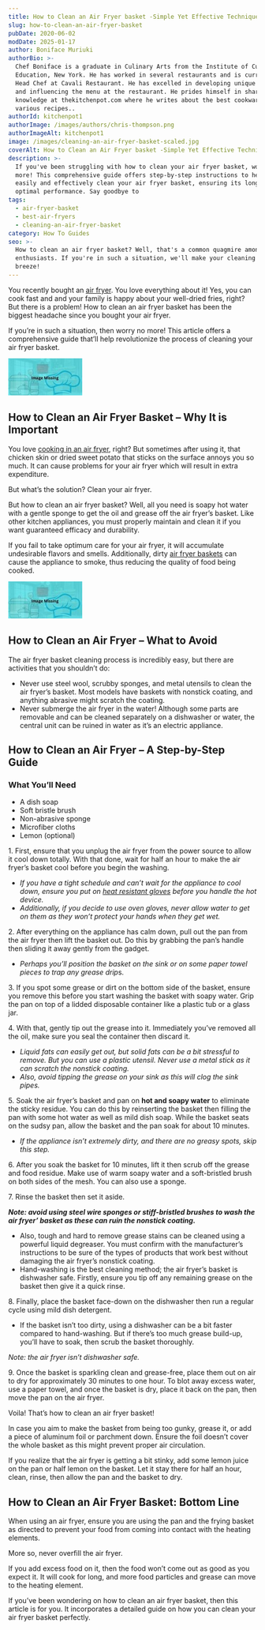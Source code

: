 ```yaml
---
title: How to Clean an Air Fryer basket -Simple Yet Effective Techniques
slug: how-to-clean-an-air-fryer-basket
pubDate: 2020-06-02
modDate: 2025-01-17
author: Boniface Muriuki
authorBio: >-
  Chef Boniface is a graduate in Culinary Arts from the Institute of Culinary
  Education, New York. He has worked in several restaurants and is currently the
  Head Chef at Cavali Restaurant. He has excelled in developing unique recipes
  and influencing the menu at the restaurant. He prides himself in sharing his
  knowledge at thekitchenpot.com where he writes about the best cookware for
  various recipes..
authorId: kitchenpot1
authorImage: /images/authors/chris-thompson.png
authorImageAlt: kitchenpot1
image: /images/cleaning-an-air-fryer-basket-scaled.jpg
coverAlt: How to Clean an Air Fryer basket -Simple Yet Effective Techniques
description: >-
  If you've been struggling with how to clean your air fryer basket, worry no
  more! This comprehensive guide offers step-by-step instructions to help you
  easily and effectively clean your air fryer basket, ensuring its longevity and
  optimal performance. Say goodbye to
tags:
  - air-fryer-basket
  - best-air-fryers
  - cleaning-an-air-fryer-basket
category: How To Guides
seo: >-
  How to clean an air fryer basket? Well, that's a common quagmire among kitchen
  enthusiasts. If you're in such a situation, we'll make your cleaning process a
  breeze!
---
```


You recently bought an [air fryer](https://en.wikipedia.org/wiki/Air_fryer). You love everything about it! Yes, you can cook fast and and your family is happy about your well-dried fries, right? But there is a problem! How to clean an air fryer basket has been the biggest headache since you bought your air fryer.

If you’re in such a situation, then worry no more! This article offers a comprehensive guide that’ll help revolutionize the process of cleaning your air fryer basket.

![How to Clean an Air Fryer ](images/portablegasgrill.jpg)

## How to Clean an Air Fryer Basket – Why It is Important

You love [cooking in an air fryer](https://thekitchenpot.com/blog/best-air-fryers-under-100//), right? But sometimes after using it, that chicken skin or dried sweet potato that sticks on the surface annoys you so much. It can cause problems for your air fryer which will result in extra expenditure.

But what’s the solution? Clean your air fryer.

But how to clean an air fryer basket? Well, all you need is soapy hot water with a gentle sponge to get the oil and grease off the air fryer’s basket. Like other kitchen appliances, you must properly maintain and clean it if you want guaranteed efficacy and durability. 

If you fail to take optimum care for your air fryer, it will accumulate undesirable flavors and smells. Additionally, dirty [air fryer baskets](https://www.wikihow.com/Use-a-Nuwave-Air-Fryer) can cause the appliance to smoke, thus reducing the quality of food being cooked.

![How to clean an air fryer](images/portablegasgrill.jpg)

## How to Clean an Air Fryer – What to Avoid

The air fryer basket cleaning process is incredibly easy, but there are activities that you shouldn’t do:

-   Never use steel wool, scrubby sponges, and metal utensils to clean the air fryer’s basket. Most models have baskets with nonstick coating, and anything abrasive might scratch the coating.
-   Never submerge the air fryer in the water! Although some parts are removable and can be cleaned separately on a dishwasher or water, the central unit can be ruined in water as it’s an electric appliance.

## How to Clean an Air Fryer – A Step-by-Step Guide

### What You’ll Need

-   A dish soap
-   Soft bristle brush
-   Non-abrasive sponge
-   Microfiber cloths
-   Lemon (optional)

1\. First, ensure that you unplug the air fryer from the power source to allow it cool down totally. With that done, wait for half an hour to make the air fryer’s basket cool before you begin the washing.

-   *If you have a tight schedule and can’t wait for the appliance to cool down, ensure you put on [heat resistant gloves](https://thekitchenpot.com/blog/10-best-heat-resistant-gloves-for-cooking//) before you handle the hot device.*
-   *Additionally, if you decide to use oven gloves, never allow water to get on them as they won’t protect your hands when they get wet.*

2\. After everything on the appliance has calm down, pull out the pan from the air fryer then lift the basket out. Do this by grabbing the pan’s handle then sliding it away gently from the gadget.

-   *Perhaps you’ll position the basket on the sink or on some paper towel pieces to trap any grease drip*s.

3\. If you spot some grease or dirt on the bottom side of the basket, ensure you remove this before you start washing the basket with soapy water. Grip the pan on top of a lidded disposable container like a plastic tub or a glass jar. 

4\. With that, gently tip out the grease into it. Immediately you’ve removed all the oil, make sure you seal the container then discard it.

-   *Liquid fats can easily get out, but solid fats can be a bit stressful to remove. But you can use a plastic utensil. Never use a metal stick as it can scratch the nonstick coating.*
-   *Also, avoid tipping the grease on your sink as this will clog the sink pipes.*

5\. Soak the air fryer’s basket and pan on **hot and soapy water** to eliminate the sticky residue. You can do this by reinserting the basket then filling the pan with some hot water as well as mild dish soap. While the basket seats on the sudsy pan, allow the basket and the pan soak for about 10 minutes.

-   *If the appliance isn’t extremely dirty, and there are no greasy spots, skip this step.*

6\. After you soak the basket for 10 minutes, lift it then scrub off the grease and food residue. Make use of warm soapy water and a soft-bristled brush on both sides of the mesh. You can also use a sponge.

7\. Rinse the basket then set it aside. 

***Note: avoid using steel wire sponges or stiff-bristled brushes to wash the air fryer’ basket as these can ruin the nonstick coating.***

-   Also, tough and hard to remove grease stains can be cleaned using a powerful liquid degreaser. You must confirm with the manufacturer’s instructions to be sure of the types of products that work best without damaging the air fryer’s nonstick coating.
-   Hand-washing is the best cleaning method; the air fryer’s basket is dishwasher safe. Firstly, ensure you tip off any remaining grease on the basket then give it a quick rinse. 

8\. Finally, place the basket face-down on the dishwasher then run a regular cycle using mild dish detergent.

-   If the basket isn’t too dirty, using a dishwasher can be a bit faster compared to hand-washing. But if there’s too much grease build-up, you’ll have to soak, then scrub the basket thoroughly.

*Note: the air fryer isn’t dishwasher safe.*

9\. Once the basket is sparkling clean and grease-free, place them out on air to dry for approximately 30 minutes to one hour. To blot away excess water, use a paper towel, and once the basket is dry, place it back on the pan, then move the pan on the air fryer.

Voila! That’s how to clean an air fryer basket!

In case you aim to make the basket from being too gunky, grease it, or add a piece of aluminum foil or parchment down. Ensure the foil doesn’t cover the whole basket as this might prevent proper air circulation.

If you realize that the air fryer is getting a bit stinky, add some lemon juice on the pan or half lemon on the basket. Let it stay there for half an hour, clean, rinse, then allow the pan and the basket to dry.

## **How to Clean an Air Fryer Basket: Bottom Line** 

When using an air fryer, ensure you are using the pan and the frying basket as directed to prevent your food from coming into contact with the heating elements.

More so, never overfill the air fryer.

If you add excess food on it, then the food won’t come out as good as you expect it. It will cook for long, and more food particles and grease can move to the heating element.

If you’ve been wondering on how to clean an air fryer basket, then this article is for you. It incorporates a detailed guide on how you can clean your air fryer basket perfectly.